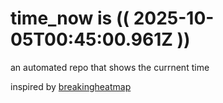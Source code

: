 # time_now is (( 2025-10-05T00:45:00.961Z ))

an automated repo that shows the currnent time

inspired by [breakingheatmap](https://github.com/breakingheatmap/breakingheatmap)